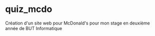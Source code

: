 # quiz_mcdo
Création d'un site web pour McDonald's pour mon stage en deuxième année de BUT Informatique
